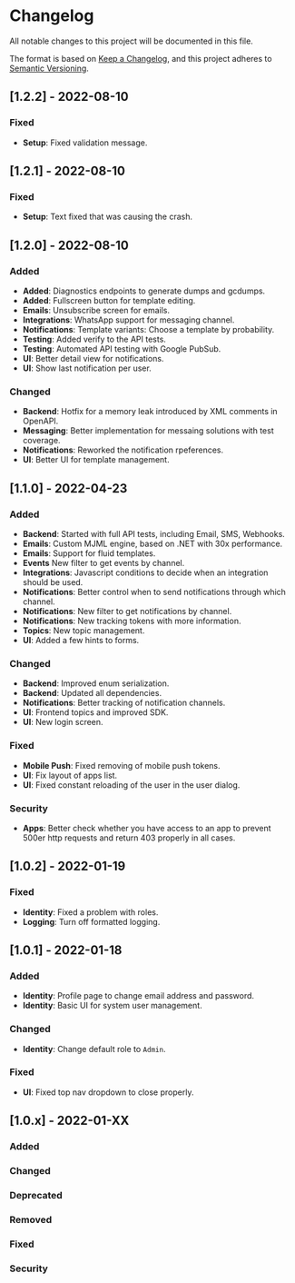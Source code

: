 # Changelog
All notable changes to this project will be documented in this file.

The format is based on [Keep a Changelog](https://keepachangelog.com/en/1.0.0/), and this project adheres to [Semantic Versioning](https://semver.org/spec/v2.0.0.html).

## [1.2.2] - 2022-08-10

### Fixed

* **Setup**: Fixed validation message.

## [1.2.1] - 2022-08-10

### Fixed

* **Setup**: Text fixed that was causing the crash.

## [1.2.0] - 2022-08-10

### Added

* **Added**: Diagnostics endpoints to generate dumps and gcdumps.
* **Added**: Fullscreen button for template editing.
* **Emails**: Unsubscribe screen for emails.
* **Integrations**: WhatsApp support for messaging channel.
* **Notifications**: Template variants: Choose a template by probability.
* **Testing**: Added verify to the API tests.
* **Testing**: Automated API testing with Google PubSub.
* **UI**: Better detail view for notifications.
* **UI**: Show last notification per user.

### Changed

* **Backend**: Hotfix for a memory leak introduced by XML comments in OpenAPI.
* **Messaging**: Better implementation for messaing solutions with test coverage.
* **Notifications**: Reworked the notification rpeferences.
* **UI**: Better UI for template management.

## [1.1.0] - 2022-04-23

### Added

* **Backend**: Started with full API tests, including Email, SMS, Webhooks.
* **Emails**: Custom MJML engine, based on .NET with 30x performance.
* **Emails**: Support for fluid templates.
* **Events** New filter to get events by channel.
* **Integrations**: Javascript conditions to decide when an integration should be used.
* **Notifications**: Better control when to send notifications through which channel.
* **Notifications**: New filter to get notifications by channel.
* **Notifications**: New tracking tokens with more information.
* **Topics**: New topic management.
* **UI**: Added a few hints to forms.

### Changed

* **Backend**: Improved enum serialization.
* **Backend**: Updated all dependencies.
* **Notifications**: Better tracking of notification channels.
* **UI**: Frontend topics and improved SDK.
* **UI**: New login screen.

### Fixed

* **Mobile Push**: Fixed removing of mobile push tokens.
* **UI**: Fix layout of apps list.
* **UI**: Fixed constant reloading of the user in the user dialog.

### Security

* **Apps**: Better check whether you have access to an app to prevent 500er http requests and return 403 properly in all cases.

## [1.0.2] - 2022-01-19

### Fixed

* **Identity**: Fixed a problem with roles.
* **Logging**: Turn off formatted logging.

## [1.0.1] - 2022-01-18

### Added

* **Identity**: Profile page to change email address and password.
* **Identity**: Basic UI for system user management.

### Changed

* **Identity**: Change default role to `Admin`.

### Fixed

* **UI**: Fixed top nav dropdown to close properly.

## [1.0.x] - 2022-01-XX

### Added

### Changed

### Deprecated

### Removed

### Fixed

### Security
